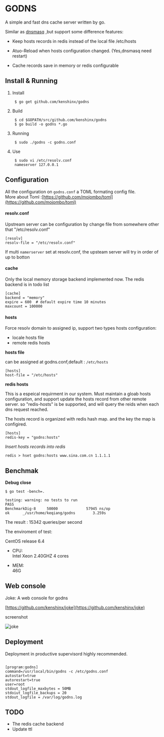 GODNS
====

A simple and fast dns cache server written by go.


Similar as [dnsmasq](http://www.thekelleys.org.uk/dnsmasq/doc.html) ,but support some difference features:


* Keep hosts records in redis instead of the local file /etc/hosts  

* Atuo-Reload when hosts configuration changed. (Yes,dnsmasq need restart)

* Cache records save in memory or redis configurable


## Install & Running

1. Install  

		$ go get github.com/kenshinx/godns


2. Build  

		$ cd $GOPATH/src/github.com/kenshinx/godns 
		$ go build -o godns *.go


3. Running  

		$ sudo ./godns -c godns.conf


4. Use

		$ sudo vi /etc/resolv.conf
		nameserver 127.0.0.1



## Configuration

All the configuration on `godns.conf` a TOML formating config file.   
More about Toml :[https://github.com/mojombo/toml](https://github.com/mojombo/toml)


#### resolv.conf

Upstream server can be configuration by change file from somewhere other that "/etc/resolv.conf"

```
[resolv]
resolv-file = "/etc/resolv.conf"
```
If multi `namerserver` set at resolv.conf, the upsteam server will try in order of up to botton



#### cache

Only the local memory storage backend implemented now.  The redis backend is in todo list

```
[cache]
backend = "memory"   
expire = 600  # default expire time 10 minutes
maxcount = 100000
```



#### hosts

Force resolv domain to assigned ip, support two types hosts configuration:

* locale hosts file
* remote redis hosts

__hosts file__  

can be assigned at godns.conf,default : `/etc/hosts`

```
[hosts]
host-file = "/etc/hosts"
```


__redis hosts__ 

This is a espeical requirment in our system. Must maintain a gloab hosts configuration, 
and support update the hosts record from other remote server.
so "redis-hosts" is be supported, and will query the reids when each dns request reached.  

The hosts record is organized with redis hash map. and the key the map is configired.

```
[hosts]
redis-key = "godns:hosts"
```

_Insert hosts records into redis_

```
redis > hset godns:hosts www.sina.com.cn 1.1.1.1
```



## Benchmak


__Debug close__

```
$ go test -bench=.

testing: warning: no tests to run
PASS
BenchmarkDig-8     50000             57945 ns/op
ok      _/usr/home/keqiang/godns        3.259s
```

The result : 15342 queries/per second

The enviroment of test:

CentOS release 6.4 

* CPU:  
Intel Xeon 2.40GHZ 
4 cores

* MEM:  
46G


## Web console

Joke: A web console for godns

[https://github.com/kenshinx/joke](https://github.com/kenshinx/joke) 

screenshot

![joke](https://raw.github.com/kenshinx/joke/master/screenshot/joke.png)



## Deployment

Deployment in productive supervisord highly recommended.

```

[program:godns]
command=/usr/local/bin/godns -c /etc/godns.conf
autostart=true
autorestart=true
user=root
stdout_logfile_maxbytes = 50MB
stdoiut_logfile_backups = 20
stdout_logfile = /var/log/godns.log

```


## TODO

* The redis cache backend
* Update ttl





